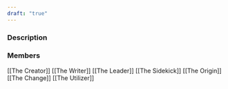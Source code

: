 ```yaml
---
draft: "true"
---
```

### Description

### Members
[[The Creator]]
[[The Writer]]
[[The Leader]]
[[The Sidekick]]
[[The Origin]]
[[The Change]]
[[The Utilizer]]
